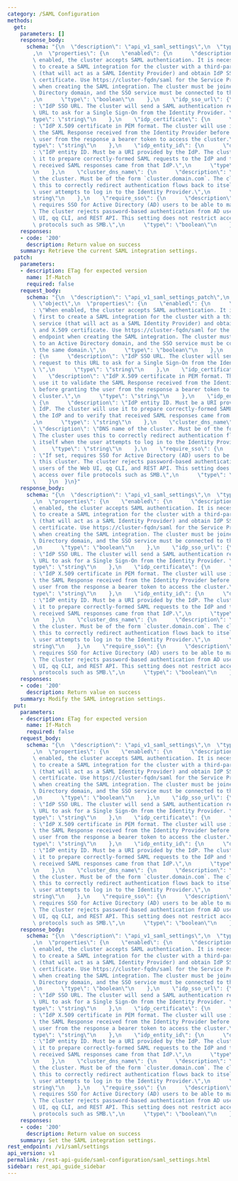 ```yaml
---
category: /SAML Configuration
methods:
  get:
    parameters: []
    response_body:
      schema: "{\n  \"description\": \"api_v1_saml_settings\",\n  \"type\": \"object\"\
        ,\n  \"properties\": {\n    \"enabled\": {\n      \"description\": \"When\
        \ enabled, the cluster accepts SAML authentication. It is necessary first\
        \ to create a SAML integration for the cluster with a third-party SSO service\
        \ (that will act as a SAML Identity Provider) and obtain IdP SSO URL and X.509\
        \ certificate. Use https://cluster-fqdn/saml for the Service Provider endpoint\
        \ when creating the SAML integration. The cluster must be joined to an Active\
        \ Directory domain, and the SSO service must be connected to the same domain.\"\
        ,\n      \"type\": \"boolean\"\n    },\n    \"idp_sso_url\": {\n      \"description\"\
        : \"IdP SSO URL. The cluster will send a SAML authentication request to this\
        \ URL to ask for a Single Sign-On from the Identity Provider. \",\n      \"\
        type\": \"string\"\n    },\n    \"idp_certificate\": {\n      \"description\"\
        : \"IdP X.509 certificate in PEM format. The cluster will use it to validate\
        \ the SAML Response received from the Identity Provider before granting the\
        \ user from the response a bearer token to access the cluster.\",\n      \"\
        type\": \"string\"\n    },\n    \"idp_entity_id\": {\n      \"description\"\
        : \"IdP entity ID. Must be a URI provided by the IdP. The cluster will use\
        \ it to prepare correctly-formed SAML requests to the IdP and to verify that\
        \ received SAML responses came from that IdP.\",\n      \"type\": \"string\"\
        \n    },\n    \"cluster_dns_name\": {\n      \"description\": \"DNS name of\
        \ the cluster. Must be of the form `cluster.domain.com`. The cluster uses\
        \ this to correctly redirect authentication flows back to itself when the\
        \ user attempts to log in to the Identity Provider.\",\n      \"type\": \"\
        string\"\n    },\n    \"require_sso\": {\n      \"description\": \"If set,\
        \ requires SSO for Active Directory (AD) users to be able to manage this cluster.\
        \ The cluster rejects password-based authentication from AD users of the Web\
        \ UI, qq CLI, and REST API. This setting does not restrict access over file\
        \ protocols such as SMB.\",\n      \"type\": \"boolean\"\n    }\n  }\n}"
    responses:
    - code: '200'
      description: Return value on success
    summary: Retrieve the current SAML integration settings.
  patch:
    parameters:
    - description: ETag for expected version
      name: If-Match
      required: false
    request_body:
      schema: "{\n  \"description\": \"api_v1_saml_settings_patch\",\n  \"type\":\
        \ \"object\",\n  \"properties\": {\n    \"enabled\": {\n      \"description\"\
        : \"When enabled, the cluster accepts SAML authentication. It is necessary\
        \ first to create a SAML integration for the cluster with a third-party SSO\
        \ service (that will act as a SAML Identity Provider) and obtain IdP SSO URL\
        \ and X.509 certificate. Use https://cluster-fqdn/saml for the Service Provider\
        \ endpoint when creating the SAML integration. The cluster must be joined\
        \ to an Active Directory domain, and the SSO service must be connected to\
        \ the same domain.\",\n      \"type\": \"boolean\"\n    },\n    \"idp_sso_url\"\
        : {\n      \"description\": \"IdP SSO URL. The cluster will send a SAML authentication\
        \ request to this URL to ask for a Single Sign-On from the Identity Provider.\
        \ \",\n      \"type\": \"string\"\n    },\n    \"idp_certificate\": {\n  \
        \    \"description\": \"IdP X.509 certificate in PEM format. The cluster will\
        \ use it to validate the SAML Response received from the Identity Provider\
        \ before granting the user from the response a bearer token to access the\
        \ cluster.\",\n      \"type\": \"string\"\n    },\n    \"idp_entity_id\":\
        \ {\n      \"description\": \"IdP entity ID. Must be a URI provided by the\
        \ IdP. The cluster will use it to prepare correctly-formed SAML requests to\
        \ the IdP and to verify that received SAML responses came from that IdP.\"\
        ,\n      \"type\": \"string\"\n    },\n    \"cluster_dns_name\": {\n     \
        \ \"description\": \"DNS name of the cluster. Must be of the form `cluster.domain.com`.\
        \ The cluster uses this to correctly redirect authentication flows back to\
        \ itself when the user attempts to log in to the Identity Provider.\",\n \
        \     \"type\": \"string\"\n    },\n    \"require_sso\": {\n      \"description\"\
        : \"If set, requires SSO for Active Directory (AD) users to be able to manage\
        \ this cluster. The cluster rejects password-based authentication from AD\
        \ users of the Web UI, qq CLI, and REST API. This setting does not restrict\
        \ access over file protocols such as SMB.\",\n      \"type\": \"boolean\"\n\
        \    }\n  }\n}"
    response_body:
      schema: "{\n  \"description\": \"api_v1_saml_settings\",\n  \"type\": \"object\"\
        ,\n  \"properties\": {\n    \"enabled\": {\n      \"description\": \"When\
        \ enabled, the cluster accepts SAML authentication. It is necessary first\
        \ to create a SAML integration for the cluster with a third-party SSO service\
        \ (that will act as a SAML Identity Provider) and obtain IdP SSO URL and X.509\
        \ certificate. Use https://cluster-fqdn/saml for the Service Provider endpoint\
        \ when creating the SAML integration. The cluster must be joined to an Active\
        \ Directory domain, and the SSO service must be connected to the same domain.\"\
        ,\n      \"type\": \"boolean\"\n    },\n    \"idp_sso_url\": {\n      \"description\"\
        : \"IdP SSO URL. The cluster will send a SAML authentication request to this\
        \ URL to ask for a Single Sign-On from the Identity Provider. \",\n      \"\
        type\": \"string\"\n    },\n    \"idp_certificate\": {\n      \"description\"\
        : \"IdP X.509 certificate in PEM format. The cluster will use it to validate\
        \ the SAML Response received from the Identity Provider before granting the\
        \ user from the response a bearer token to access the cluster.\",\n      \"\
        type\": \"string\"\n    },\n    \"idp_entity_id\": {\n      \"description\"\
        : \"IdP entity ID. Must be a URI provided by the IdP. The cluster will use\
        \ it to prepare correctly-formed SAML requests to the IdP and to verify that\
        \ received SAML responses came from that IdP.\",\n      \"type\": \"string\"\
        \n    },\n    \"cluster_dns_name\": {\n      \"description\": \"DNS name of\
        \ the cluster. Must be of the form `cluster.domain.com`. The cluster uses\
        \ this to correctly redirect authentication flows back to itself when the\
        \ user attempts to log in to the Identity Provider.\",\n      \"type\": \"\
        string\"\n    },\n    \"require_sso\": {\n      \"description\": \"If set,\
        \ requires SSO for Active Directory (AD) users to be able to manage this cluster.\
        \ The cluster rejects password-based authentication from AD users of the Web\
        \ UI, qq CLI, and REST API. This setting does not restrict access over file\
        \ protocols such as SMB.\",\n      \"type\": \"boolean\"\n    }\n  }\n}"
    responses:
    - code: '200'
      description: Return value on success
    summary: Modify the SAML integration settings.
  put:
    parameters:
    - description: ETag for expected version
      name: If-Match
      required: false
    request_body:
      schema: "{\n  \"description\": \"api_v1_saml_settings\",\n  \"type\": \"object\"\
        ,\n  \"properties\": {\n    \"enabled\": {\n      \"description\": \"When\
        \ enabled, the cluster accepts SAML authentication. It is necessary first\
        \ to create a SAML integration for the cluster with a third-party SSO service\
        \ (that will act as a SAML Identity Provider) and obtain IdP SSO URL and X.509\
        \ certificate. Use https://cluster-fqdn/saml for the Service Provider endpoint\
        \ when creating the SAML integration. The cluster must be joined to an Active\
        \ Directory domain, and the SSO service must be connected to the same domain.\"\
        ,\n      \"type\": \"boolean\"\n    },\n    \"idp_sso_url\": {\n      \"description\"\
        : \"IdP SSO URL. The cluster will send a SAML authentication request to this\
        \ URL to ask for a Single Sign-On from the Identity Provider. \",\n      \"\
        type\": \"string\"\n    },\n    \"idp_certificate\": {\n      \"description\"\
        : \"IdP X.509 certificate in PEM format. The cluster will use it to validate\
        \ the SAML Response received from the Identity Provider before granting the\
        \ user from the response a bearer token to access the cluster.\",\n      \"\
        type\": \"string\"\n    },\n    \"idp_entity_id\": {\n      \"description\"\
        : \"IdP entity ID. Must be a URI provided by the IdP. The cluster will use\
        \ it to prepare correctly-formed SAML requests to the IdP and to verify that\
        \ received SAML responses came from that IdP.\",\n      \"type\": \"string\"\
        \n    },\n    \"cluster_dns_name\": {\n      \"description\": \"DNS name of\
        \ the cluster. Must be of the form `cluster.domain.com`. The cluster uses\
        \ this to correctly redirect authentication flows back to itself when the\
        \ user attempts to log in to the Identity Provider.\",\n      \"type\": \"\
        string\"\n    },\n    \"require_sso\": {\n      \"description\": \"If set,\
        \ requires SSO for Active Directory (AD) users to be able to manage this cluster.\
        \ The cluster rejects password-based authentication from AD users of the Web\
        \ UI, qq CLI, and REST API. This setting does not restrict access over file\
        \ protocols such as SMB.\",\n      \"type\": \"boolean\"\n    }\n  }\n}"
    response_body:
      schema: "{\n  \"description\": \"api_v1_saml_settings\",\n  \"type\": \"object\"\
        ,\n  \"properties\": {\n    \"enabled\": {\n      \"description\": \"When\
        \ enabled, the cluster accepts SAML authentication. It is necessary first\
        \ to create a SAML integration for the cluster with a third-party SSO service\
        \ (that will act as a SAML Identity Provider) and obtain IdP SSO URL and X.509\
        \ certificate. Use https://cluster-fqdn/saml for the Service Provider endpoint\
        \ when creating the SAML integration. The cluster must be joined to an Active\
        \ Directory domain, and the SSO service must be connected to the same domain.\"\
        ,\n      \"type\": \"boolean\"\n    },\n    \"idp_sso_url\": {\n      \"description\"\
        : \"IdP SSO URL. The cluster will send a SAML authentication request to this\
        \ URL to ask for a Single Sign-On from the Identity Provider. \",\n      \"\
        type\": \"string\"\n    },\n    \"idp_certificate\": {\n      \"description\"\
        : \"IdP X.509 certificate in PEM format. The cluster will use it to validate\
        \ the SAML Response received from the Identity Provider before granting the\
        \ user from the response a bearer token to access the cluster.\",\n      \"\
        type\": \"string\"\n    },\n    \"idp_entity_id\": {\n      \"description\"\
        : \"IdP entity ID. Must be a URI provided by the IdP. The cluster will use\
        \ it to prepare correctly-formed SAML requests to the IdP and to verify that\
        \ received SAML responses came from that IdP.\",\n      \"type\": \"string\"\
        \n    },\n    \"cluster_dns_name\": {\n      \"description\": \"DNS name of\
        \ the cluster. Must be of the form `cluster.domain.com`. The cluster uses\
        \ this to correctly redirect authentication flows back to itself when the\
        \ user attempts to log in to the Identity Provider.\",\n      \"type\": \"\
        string\"\n    },\n    \"require_sso\": {\n      \"description\": \"If set,\
        \ requires SSO for Active Directory (AD) users to be able to manage this cluster.\
        \ The cluster rejects password-based authentication from AD users of the Web\
        \ UI, qq CLI, and REST API. This setting does not restrict access over file\
        \ protocols such as SMB.\",\n      \"type\": \"boolean\"\n    }\n  }\n}"
    responses:
    - code: '200'
      description: Return value on success
    summary: Set the SAML integration settings.
rest_endpoint: /v1/saml/settings
api_version: v1
permalink: /rest-api-guide/saml-configuration/saml_settings.html
sidebar: rest_api_guide_sidebar
---
```

